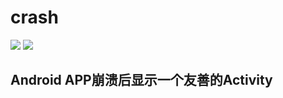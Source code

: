 # crash

[![](https://jitpack.io/v/YIYEWANG/crash.svg)](https://jitpack.io/#YIYEWANG/crash)
[![](https://img.shields.io/badge/Go%20to-%E7%AE%80%E4%B9%A6-brightgreen.svg)](http://blog.csdn.net/w627947015)

## Android APP崩溃后显示一个友善的Activity 
